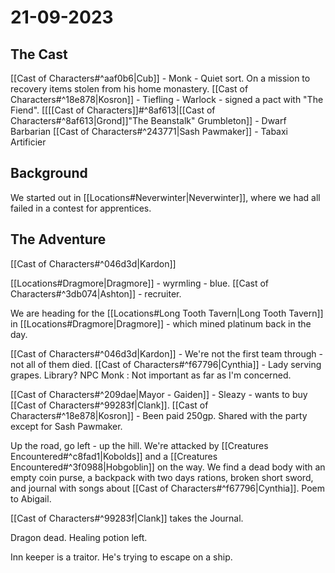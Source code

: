# 21-09-2023

## The Cast
[[Cast of Characters#^aaf0b6|Cub]] - Monk - Quiet sort. On a mission to recovery items stolen from his home monastery.
[[Cast of Characters#^18e878|Kosron]] - Tiefling - Warlock - signed a pact with "The Fiend".
[[[[Cast of Characters]]#^8af613|[[Cast of Characters#^8af613|Grond]]"The Beanstalk" Grumbleton]] - Dwarf Barbarian
[[Cast of Characters#^243771|Sash Pawmaker]] - Tabaxi Artificier
## Background
We started out in [[Locations#Neverwinter|Neverwinter]], where we had all failed in a contest for apprentices.

## The Adventure
[[Cast of Characters#^046d3d|Kardon]]

[[Locations#Dragmore|Dragmore]] - wyrmling - blue.
[[Cast of Characters#^3db074|Ashton]] - recruiter.

We are heading for the [[Locations#Long Tooth Tavern|Long Tooth Tavern]] in [[Locations#Dragmore|Dragmore]] - which mined platinum back in the day.

[[Cast of Characters#^046d3d|Kardon]] - We're not the first team through - not all of them died.
[[Cast of Characters#^f67796|Cynthia]] - Lady serving grapes. Library?
NPC Monk : Not important as far as I'm concerned.

[[Cast of Characters#^209dae|Mayor - Gaiden]] - Sleazy - wants to buy [[Cast of Characters#^99283f|Clank]].
[[Cast of Characters#^18e878|Kosron]] - Been paid 250gp. Shared with the party except for Sash Pawmaker.

Up the road, go left - up the hill.
We're attacked by [[Creatures Encountered#^c8fad1|Kobolds]] and a [[Creatures Encountered#^3f0988|Hobgoblin]] on the way.
We find a dead body with an empty coin purse, a backpack with two days rations, broken short sword, and journal with songs about [[Cast of Characters#^f67796|Cynthia]].
Poem to Abigail.

[[Cast of Characters#^99283f|Clank]] takes the Journal.

Dragon dead.
Healing potion left.

Inn keeper is a traitor. He's trying to escape on a ship.
